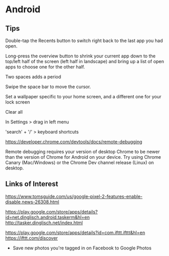 Android
===

## Tips
Double-tap the Recents button to switch right back to the last app you had open.

Long-press the overview button to shrink your current app down to the top/left half of the screen (left half in landscape) and
bring up a list of open apps to choose one for the other half.

Two spaces adds a period

Swipe the space bar to move the cursor.

Set a wallpaper specific to your home screen, and a different one for your lock screen

Clear all

In Settings > drag in left menu


'search' + '/' > keyboard shortcuts

https://developer.chrome.com/devtools/docs/remote-debugging

Remote debugging requires your version of desktop Chrome to be newer than the version of Chrome for Android on your device.
Try using Chrome Canary (Mac/Windows) or the Chrome Dev channel release (Linux) on desktop.

## Links of Interest

https://www.tomsguide.com/us/google-pixel-2-features-enable-disable,news-26308.html

https://play.google.com/store/apps/details?id=net.dinglisch.android.taskerm&hl=en
http://tasker.dinglisch.net/index.html

https://play.google.com/store/apps/details?id=com.ifttt.ifttt&hl=en
https://ifttt.com/discover
* Save new photos you're tagged in on Facebook to Google Photos